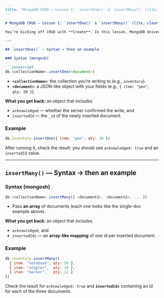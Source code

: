 ````markdown
---
title: "MongoDB CRUD — Lesson 1: `insertOne()` & `insertMany()` (lite, clear, and to the point)"
---

# MongoDB CRUD — Lesson 1: `insertOne()` & `insertMany()` (lite, clear, and to the point)

You’re kicking off CRUD with **Create**. In this lesson, MongoDB University shows how to add data in **mongosh** using two methods: one for a single document and one for a batch.

---

## `insertOne()` — Syntax → then an example

### Syntax (mongosh)

```javascript
db.<collectionName>.insertOne(<document>)
````

* **`<collectionName>`**: the collection you’re writing to (e.g., `inventory`).
* **`<document>`**: a JSON-like object with your fields (e.g., `{ item: "pen", qty: 20 }`).

**What you get back:** an object that includes

* `acknowledged` — whether the server confirmed the write, and
* `insertedId` — the `_id` of the newly inserted document.

### Example

```javascript
db.inventory.insertOne({ item: "pen", qty: 20 })
```

After running it, check the result: you should see `acknowledged: true` and an `insertedId` value.

---

## `insertMany()` — Syntax → then an example

### Syntax (mongosh)

```javascript
db.<collectionName>.insertMany([ <document1>, <document2>, ... ])
```

* Pass **an array** of documents (each one looks like the single-doc example above).

**What you get back:** an object that includes

* `acknowledged`, and
* `insertedIds` — an **array-like mapping** of one id per inserted document.

### Example

```javascript
db.inventory.insertMany([
  { item: "notebook", qty: 50 },
  { item: "stapler",  qty: 10 },
  { item: "marker",   qty: 12 }
])
```

Check the result for `acknowledged: true` and **`insertedIds`** containing an id for each of the three documents.


